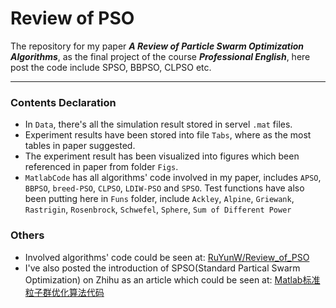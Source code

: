 # Review of PSO
The repository for my paper ***A Review of Particle Swarm Optimization Algorithms***, as the final project of the course ***Professional English***, here post the code include SPSO, BBPSO, CLPSO etc.

---

### Contents Declaration 

* In `Data`, there's all the simulation result stored in servel `.mat` files.  
* Experiment results have been stored into file `Tabs`, where as the most tables in paper suggested.  
* The experiment result has been visualized into figures which been referenced in paper from folder `Figs`.  
* `MatlabCode` has all algorithms' code involved in my paper, includes `APSO`, `BBPSO`, `breed-PSO`, `CLPSO`, `LDIW-PSO` and `SPSO`. Test functions have also been putting here in `Funs` folder, include `Ackley`, `Alpine`, `Griewank`, `Rastrigin`, `Rosenbrock`, `Schwefel`, `Sphere`, `Sum of Different Power` 

### Others

* Involved algorithms' code could be seen at: [RuYunW/Review_of_PSO](https://github.com/RuYunW/Review_of_PSO)  
* I've also posted the introduction of SPSO(Standard Partical Swarm Optimization) on Zhihu as an article which could be seen at: [Matlab标准粒子群优化算法代码](https://zhuanlan.zhihu.com/p/57288027)